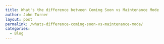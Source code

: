 ```yaml
---
title: What's the difference between Coming Soon vs Maintenance Mode
author: John Turner
layout: post
permalink: /whats-difference-coming-soon-vs-maintenance-mode/
categories:
  - Blog
---
```

